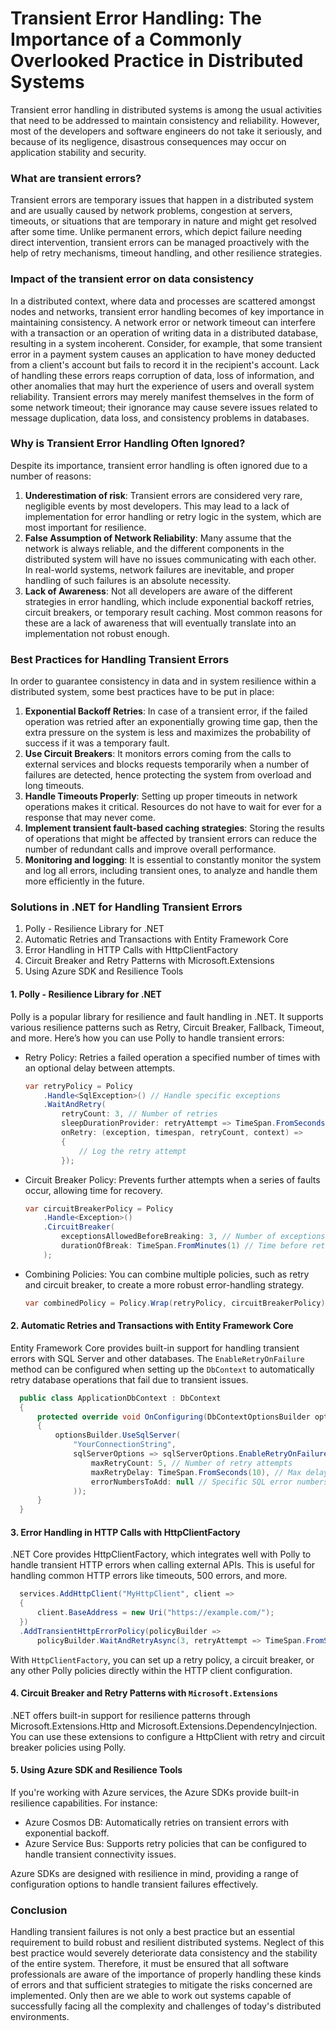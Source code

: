 # Transient Error Handling: The Importance of a Commonly Overlooked Practice in Distributed Systems
Transient error handling in distributed systems is among the usual activities that need to be addressed to maintain consistency and reliability. However, most of the developers and software engineers do not take it seriously, and because of its negligence, disastrous consequences may occur on application stability and security.

### What are transient errors?
Transient errors are temporary issues that happen in a distributed system and are usually caused by network problems, congestion at servers, timeouts, or situations that are temporary in nature and might get resolved after some time. Unlike permanent errors, which depict failure needing direct intervention, transient errors can be managed proactively with the help of retry mechanisms, timeout handling, and other resilience strategies. 

### Impact of the transient error on data consistency
In a distributed context, where data and processes are scattered amongst nodes and networks, transient error handling becomes of key importance in maintaining consistency. A network error or network timeout can interfere with a transaction or an operation of writing data in a distributed database, resulting in a system incoherent. Consider, for example, that some transient error in a payment system causes an application to have money deducted from a client's account but fails to record it in the recipient's account.
Lack of handling these errors reaps corruption of data, loss of information, and other anomalies that may hurt the experience of users and overall system reliability. Transient errors may merely manifest themselves in the form of some network timeout; their ignorance may cause severe issues related to message duplication, data loss, and consistency problems in databases.

### Why is Transient Error Handling Often Ignored?
Despite its importance, transient error handling is often ignored due to a number of reasons:

1. **Underestimation of risk**: Transient errors are considered very rare, negligible events by most developers. This may lead to a lack of implementation for error handling or retry logic in the system, which are most important for resilience.
2. **False Assumption of Network Reliability**: Many assume that the network is always reliable, and the different components in the distributed system will have no issues communicating with each other. In real-world systems, network failures are inevitable, and proper handling of such failures is an absolute necessity.
3. **Lack of Awareness**: Not all developers are aware of the different strategies in error handling, which include exponential backoff retries, circuit breakers, or temporary result caching. Most common reasons for these are a lack of awareness that will eventually translate into an implementation not robust enough.

### Best Practices for Handling Transient Errors
In order to guarantee consistency in data and in system resilience within a distributed system, some best practices have to be put in place:

1. **Exponential Backoff Retries**: In case of a transient error, if the failed operation was retried after an exponentially growing time gap, then the extra pressure on the system is less and maximizes the probability of success if it was a temporary fault.
2. **Use Circuit Breakers**: It monitors errors coming from the calls to external services and blocks requests temporarily when a number of failures are detected, hence protecting the system from overload and long timeouts.
3. **Handle Timeouts Properly**: Setting up proper timeouts in network operations makes it critical. Resources do not have to wait for ever for a response that may never come.
4. **Implement transient fault-based caching strategies**: Storing the results of operations that might be affected by transient errors can reduce the number of redundant calls and improve overall performance.
5. **Monitoring and logging**: It is essential to constantly monitor the system and log all errors, including transient ones, to analyze and handle them more efficiently in the future.

### Solutions in .NET for Handling Transient Errors
1. Polly - Resilience Library for .NET
2. Automatic Retries and Transactions with Entity Framework Core
3. Error Handling in HTTP Calls with HttpClientFactory
4. Circuit Breaker and Retry Patterns with Microsoft.Extensions
5. Using Azure SDK and Resilience Tools

#### 1. Polly - Resilience Library for .NET
Polly is a popular library for resilience and fault handling in .NET. It supports various resilience patterns such as Retry, Circuit Breaker, Fallback, Timeout, and more. Here’s how you can use Polly to handle transient errors:

- Retry Policy: Retries a failed operation a specified number of times with an optional delay between attempts.
  
  ```csharp
  var retryPolicy = Policy
      .Handle<SqlException>() // Handle specific exceptions
      .WaitAndRetry(
          retryCount: 3, // Number of retries
          sleepDurationProvider: retryAttempt => TimeSpan.FromSeconds(Math.Pow(2, retryAttempt)), // Exponential backoff
          onRetry: (exception, timespan, retryCount, context) =>
          {
              // Log the retry attempt
          });
  ```
- Circuit Breaker Policy: Prevents further attempts when a series of faults occur, allowing time for recovery.
  
  ```csharp
  var circuitBreakerPolicy = Policy
      .Handle<Exception>()
      .CircuitBreaker(
          exceptionsAllowedBeforeBreaking: 3, // Number of exceptions before breaking
          durationOfBreak: TimeSpan.FromMinutes(1) // Time before retrying
      );
  ```
- Combining Policies: You can combine multiple policies, such as retry and circuit breaker, to create a more robust error-handling strategy.
  
  ```csharp
  var combinedPolicy = Policy.Wrap(retryPolicy, circuitBreakerPolicy);
  ```

#### 2. Automatic Retries and Transactions with Entity Framework Core
Entity Framework Core provides built-in support for handling transient errors with SQL Server and other databases. The `EnableRetryOnFailure` method can be configured when setting up the `DbContext` to automatically retry database operations that fail due to transient issues.

```csharp
  public class ApplicationDbContext : DbContext
  {
      protected override void OnConfiguring(DbContextOptionsBuilder optionsBuilder)
      {
          optionsBuilder.UseSqlServer(
              "YourConnectionString",
              sqlServerOptions => sqlServerOptions.EnableRetryOnFailure(
                  maxRetryCount: 5, // Number of retry attempts
                  maxRetryDelay: TimeSpan.FromSeconds(10), // Max delay between retries
                  errorNumbersToAdd: null // Specific SQL error numbers to consider transient
              ));
      }
  }
```

#### 3. Error Handling in HTTP Calls with HttpClientFactory
.NET Core provides HttpClientFactory, which integrates well with Polly to handle transient HTTP errors when calling external APIs. This is useful for handling common HTTP errors like timeouts, 500 errors, and more.

```csharp
  services.AddHttpClient("MyHttpClient", client =>
  {
      client.BaseAddress = new Uri("https://example.com/");
  })
  .AddTransientHttpErrorPolicy(policyBuilder => 
      policyBuilder.WaitAndRetryAsync(3, retryAttempt => TimeSpan.FromSeconds(retryAttempt)));
```

With `HttpClientFactory`, you can set up a retry policy, a circuit breaker, or any other Polly policies directly within the HTTP client configuration.

#### 4. Circuit Breaker and Retry Patterns with `Microsoft.Extensions`
.NET offers built-in support for resilience patterns through Microsoft.Extensions.Http and Microsoft.Extensions.DependencyInjection. You can use these extensions to configure a HttpClient with retry and circuit breaker policies using Polly.

#### 5. Using Azure SDK and Resilience Tools
If you're working with Azure services, the Azure SDKs provide built-in resilience capabilities. For instance:

- Azure Cosmos DB: Automatically retries on transient errors with exponential backoff.
- Azure Service Bus: Supports retry policies that can be configured to handle transient connectivity issues.

Azure SDKs are designed with resilience in mind, providing a range of configuration options to handle transient failures effectively.

### Conclusion 
Handling transient failures is not only a best practice but an essential requirement to build robust and resilient distributed systems. Neglect of this best practice would severely deteriorate data consistency and the stability of the entire system. Therefore, it must be ensured that all software professionals are aware of the importance of properly handling these kinds of errors and that sufficient strategies to mitigate the risks concerned are implemented. Only then are we able to work out systems capable of successfully facing all the complexity and challenges of today's distributed environments.
